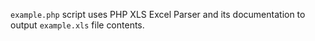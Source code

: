 `example.php` script uses PHP XLS Excel Parser and its documentation to output `example.xls` file contents.
